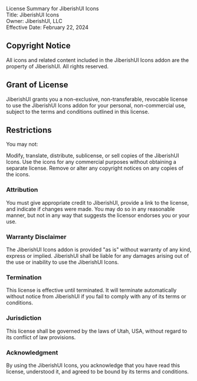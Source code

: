 License Summary for JiberishUI Icons  
Title: JiberishUI Icons  
Owner: JiberishUI, LLC  
Effective Date: February 22, 2024  

## Copyright Notice
All icons and related content included in the JiberishUI Icons addon are the property of JiberishUI. All rights reserved. 

## Grant of License
JiberishUI grants you a non-exclusive, non-transferable, revocable license to use the JiberishUI Icons addon for your personal, non-commercial use, subject to the terms and conditions outlined in this license.

## Restrictions
You may not:

Modify, translate, distribute, sublicense, or sell copies of the JiberishUI Icons.
Use the icons for any commercial purposes without obtaining a separate license.
Remove or alter any copyright notices on any copies of the icons.

### Attribution
You must give appropriate credit to JiberishUI, provide a link to the license, and indicate if changes were made. You may do so in any reasonable manner, but not in any way that suggests the licensor endorses you or your use.

### Warranty Disclaimer
The JiberishUI Icons addon is provided "as is" without warranty of any kind, express or implied. JiberishUI shall be liable for any damages arising out of the use or inability to use the JiberishUI Icons.

### Termination
This license is effective until terminated. It will terminate automatically without notice from JiberishUI if you fail to comply with any of its terms or conditions.

### Jurisdiction
This license shall be governed by the laws of Utah, USA, without regard to its conflict of law provisions.

### Acknowledgment
By using the JiberishUI Icons, you acknowledge that you have read this license, understood it, and agreed to be bound by its terms and conditions.
